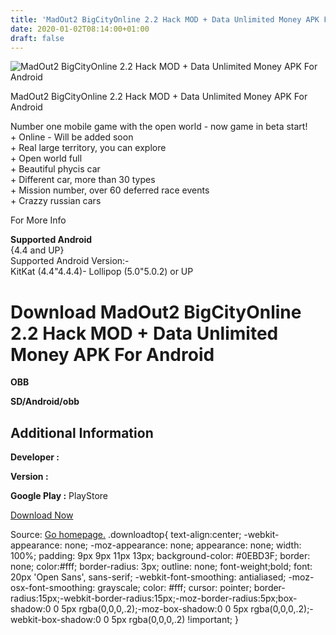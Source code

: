 ```yaml
---
title: 'MadOut2 BigCityOnline 2.2 Hack MOD + Data Unlimited Money APK For Android'
date: 2020-01-02T08:14:00+01:00
draft: false
---
```


![MadOut2 BigCityOnline 2.2 Hack MOD + Data Unlimited Money APK For Android](https://i1.wp.com/apkhome.net/wp-content/uploads/2017/05/MadOut2-BigCityOnline-2.2.png "MadOut2 BigCityOnline 2.2 Hack MOD + Data Unlimited Money APK For Android")

  

MadOut2 BigCityOnline 2.2 Hack MOD + Data Unlimited Money APK For Android

Number one mobile game with the open world - now game in beta start!  
\+ Online - Will be added soon  
\+ Real large territory, you can explore  
\+ Open world full  
\+ Beautiful phycis car  
\+ Different car, more than 30 types  
\+ Mission number, over 60 deferred race events  
\+ Crazzy russian cars

For More Info

**Supported Android**  
{4.4 and UP}  
Supported Android Version:-  
KitKat (4.4"4.4.4)- Lollipop (5.0"5.0.2) or UP

Download MadOut2 BigCityOnline 2.2 Hack MOD + Data Unlimited Money APK For Android
==================================================================================

**OBB**

**SD/Android/obb**

Additional Information
----------------------

**Developer :**

**Version :**

**Google Play :** PlayStore

  

[Download Now](https://store4app.co/post/madout2-bigcityonline-2-2-hack-mod-data-unlimited-money-apk-for-android_1573672264)

  
Source: [Go homepage.](https://store4app.co/post/madout2-bigcityonline-2-2-hack-mod-data-unlimited-money-apk-for-android_1573672264) .downloadtop{ text-align:center; -webkit-appearance: none; -moz-appearance: none; appearance: none; width: 100%; padding: 9px 9px 11px 13px; background-color: #0EBD3F; border: none; color:#fff; border-radius: 3px; outline: none; font-weight;bold; font: 20px 'Open Sans', sans-serif; -webkit-font-smoothing: antialiased; -moz-osx-font-smoothing: grayscale; color: #fff; cursor: pointer; border-radius:15px;-webkit-border-radius:15px;-moz-border-radius:5px;box-shadow:0 0 5px rgba(0,0,0,.2);-moz-box-shadow:0 0 5px rgba(0,0,0,.2);-webkit-box-shadow:0 0 5px rgba(0,0,0,.2) !important; }